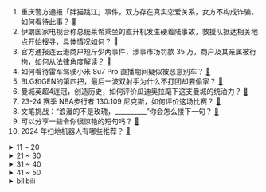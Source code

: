 1. 重庆警方通报「胖猫跳江」事件，双方存在真实恋爱关系，女方不构成诈骗，如何看待此事？ [:link:](https://www.zhihu.com/question/656524797)
2. 伊朗国家电视台称总统莱希乘坐的直升机发生硬着陆事故，救援队抵达相关地点开始搜寻，具体情况如何？ [:link:](https://www.zhihu.com/question/656533897)
3. 官方通报连云港商户短斤少两事件，涉事市场罚款 35 万，商户及其亲属被行拘，如何从法律角度解读？ [:link:](https://www.zhihu.com/question/656512636)
4. 如何看待雷军驾驶小米 Su7 Pro 直播期间疑似被恶意别车？ [:link:](https://www.zhihu.com/question/656417630)
5. BLG和GEN的第四把，最后一波双射手为什么不打团却要偷家？ [:link:](https://www.zhihu.com/question/656536821)
6. 曼城英超4连冠，创造历史，如何评价瓜迪奥拉麾下这支曼城的统治力？ [:link:](https://www.zhihu.com/question/656540403)
7. 23-24 赛季 NBA步行者 130:109 尼克斯，如何评价这场比赛？ [:link:](https://www.zhihu.com/question/656542539)
8. 文笔挑战：“浪漫的不是玫瑰，__________”你会怎么接下一句？ [:link:](https://www.zhihu.com/question/656504686)
9. 可以分享一些令你很惊艳的短句吗？ [:link:](https://www.zhihu.com/question/656504302)
10. 2024 年扫地机器人有哪些推荐？ [:link:](https://www.zhihu.com/question/639927051)
<details>
<summary>11 ~ 20</summary>

11. 老公前妻经常来我家蹭饭，婆婆和她还能聊得来，我该怎么办？ [:link:](https://www.zhihu.com/question/656149260)
12. 如何评价《黑神话：悟空》WeGame商店定价为268元？ [:link:](https://www.zhihu.com/question/656527126)
13. 如何评价老头杯OTTO队原队长电棍离开之后，队伍训练赛胜率持续走低，矛盾愈发激化？ [:link:](https://www.zhihu.com/question/656383241)
14. 《庆余年》最后，范闲为什么不自己当皇帝？ [:link:](https://www.zhihu.com/question/642254082)
15. 产量腰斩，价格暴涨超 10 倍，今年「荔枝自由」真的无法实现吗？减产的原因是什么？ [:link:](https://www.zhihu.com/question/656485042)
16. 《歌手2024》比赛的是歌手，为什么观众持续破防？背后是怎样的大众情绪？ [:link:](https://www.zhihu.com/question/656284481)
17. 离婚冷静期男子持刀闯妻子家被反杀，女方被认定属正当防卫，如何从法律角度解读？ [:link:](https://www.zhihu.com/question/656285179)
18. 怎么看待在5月17日沪渝高速湖北蔡甸段运输卡车和多辆问界M5、问界M7、问界M9商品车起火？ [:link:](https://www.zhihu.com/question/656387766)
19. 理性讨论，2024msi是不是GEN的定制版本？ [:link:](https://www.zhihu.com/question/656527086)
20. 有没有全盘照搬资本主义发达国家体制而失败的国家的例子？ [:link:](https://www.zhihu.com/question/653545903)
</details>
<details>
<summary>21 ~ 30</summary>

21. 雷军登顶《歌手》摇人榜第一，本人直播回应「不要开玩笑了，谢谢大家的支持」，如何看待此事？ [:link:](https://www.zhihu.com/question/656401935)
22. 当你心情烦躁时，阅读哪些文章或者书籍可以让你平复心情？ [:link:](https://www.zhihu.com/question/655538105)
23. 如何评价电视剧《庆余年第二季》7-8 集？ [:link:](https://www.zhihu.com/question/656415252)
24. 如何评价杨丞琳和二手玫瑰被淘汰? [:link:](https://www.zhihu.com/question/656345257)
25. 真正的清醒是什么样的？ [:link:](https://www.zhihu.com/question/643217809)
26. 怎样做到“不抱怨”？ [:link:](https://www.zhihu.com/question/20064565)
27. 被高强度信息轰炸，导致丧失了独立思考，该怎么调适? [:link:](https://www.zhihu.com/question/654322590)
28. 马斯克最新动作，脑机试验开始招募第二名患者，首试者称「这款设备让我震惊」，哪些信息值得关注？ [:link:](https://www.zhihu.com/question/656478364)
29. 《崩坏:星穹铁道》中知更鸟的诱惑在哪里? [:link:](https://www.zhihu.com/question/651084638)
30. 主角的超能力设定为控制水，技能招式如何玩出花样? [:link:](https://www.zhihu.com/question/387480003)
</details>
<details>
<summary>31 ~ 40</summary>

31. 为什么将《徐霞客游记》的开篇日设定为中国旅游日? [:link:](https://www.zhihu.com/question/656446628)
32. 一个人的第六感到底有多准？ [:link:](https://www.zhihu.com/question/287297211)
33. 金价达 740 元/克，机构和分析师称「金价未来仍有上涨空间」，可能上涨多少？ [:link:](https://www.zhihu.com/question/656483738)
34. 5 月 19-21 日广东广西福建等地将有大暴雨，目前情况如何？需要做好哪些应对措施？ [:link:](https://www.zhihu.com/question/656486065)
35. 南京多家市场被曝缺斤短两，举报者被市场人员抢摔手机，官方回应「已立案调查」，消费者如何维护自身权益？ [:link:](https://www.zhihu.com/question/656481925)
36. 战争史上，哪些战役的结果，是让人最意想不到的？ [:link:](https://www.zhihu.com/question/629947139)
37. 怎么看待《黑神话：悟空》WeGame预告，2024.8.20同步发售？ [:link:](https://www.zhihu.com/question/656521234)
38. 普通人靠什么出头？ [:link:](https://www.zhihu.com/question/656302028)
39. 房产新政出台地产股拉升，地产相关 ETF 集体涨逾 3%，后续走势如何？ [:link:](https://www.zhihu.com/question/656296400)
40. 《原神》中“七神掉价”是不是水草武力羸弱而给人的错觉? [:link:](https://www.zhihu.com/question/655046785)
</details>
<details>
<summary>41 ~ 50</summary>

41. 最治愈你的一句话是什么？ [:link:](https://www.zhihu.com/question/656386924)
42. 孩子写作业比较慢，该怎么办？ [:link:](https://www.zhihu.com/question/656064365)
43. 如果把桥都拆了，图们江可否被疏浚至具备航运价值？ [:link:](https://www.zhihu.com/question/396485576)
44. 有哪些因高空坠落而死的历史人物？ [:link:](https://www.zhihu.com/question/654893547)
45. 如何评价周深新专辑《反深代词》？ [:link:](https://www.zhihu.com/question/656485633)
46. 2024 季中冠军赛决赛 GEN VS BLG，如何评价这场比赛？ [:link:](https://www.zhihu.com/question/656497281)
47. 2023 MSI 总决赛 GEN 3:1 BLG 夺队史首个季中赛冠军，如何评价这场比赛？ [:link:](https://www.zhihu.com/question/656517548)
48. 你最近十年用的哪种品牌的手机？ [:link:](https://www.zhihu.com/question/656013838)
49. 天猫 618 开卖发放海量美妆大额券，大家都打算在本次 618 入手哪些优质美妆好物？ [:link:](https://www.zhihu.com/question/656302220)
50. 95 后小伙毕业后回乡当村医，记下 1192 位村民健康信息，对于他的选择你怎么看？ [:link:](https://www.zhihu.com/question/656161887)
</details><details>
<summary>bilibili</summary>

</details>